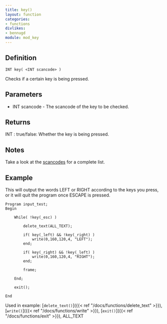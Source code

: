 ```yaml
---
title: key()
layout: function
categories:
- functions
divlikes:
- bennugd
module: mod_key
---
```


## Definition

    INT key( <INT scancode> )

Checks if a certain key is being pressed.

## Parameters

- INT scancode  - The scancode of the key to be checked.

## Returns

INT : true/false: Whether the key is being pressed.

## Notes

Take a look at the [scancodes](#) for a complete list.

## Example

This will output the words LEFT or RIGHT according to the keys you press, or it will quit the program once ESCAPE is pressed.

```
Program input_test;
Begin

    While( !key(_esc) )

        delete_text(ALL_TEXT);

        if( key(_left) && !key(_right) )
            write(0,160,120,4, "LEFT");
        end;

        if( key(_right) && !key(_left) )
            write(0,160,120,4, "RIGHT");
        end;

        frame;

    End;

    exit();

End
```

Used in example: [`delete_text()`]({{< ref "/docs/functions/delete_text" >}}), [`write()`]({{< ref "/docs/functions/write" >}}), [`exit()`]({{< ref "/docs/functions/exit" >}}), ALL_TEXT

